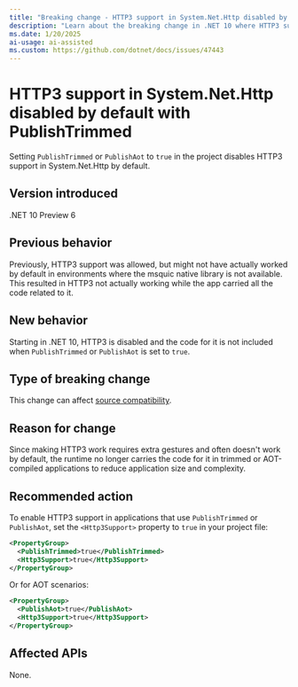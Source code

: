 ```yaml
---
title: "Breaking change - HTTP3 support in System.Net.Http disabled by default with PublishTrimmed"
description: "Learn about the breaking change in .NET 10 where HTTP3 support is disabled by default when PublishTrimmed or PublishAot is set to true."
ms.date: 1/20/2025
ai-usage: ai-assisted
ms.custom: https://github.com/dotnet/docs/issues/47443
---
```


# HTTP3 support in System.Net.Http disabled by default with PublishTrimmed

Setting `PublishTrimmed` or `PublishAot` to `true` in the project disables HTTP3 support in System.Net.Http by default.

## Version introduced

.NET 10 Preview 6

## Previous behavior

Previously, HTTP3 support was allowed, but might not have actually worked by default in environments where the msquic native library is not available. This resulted in HTTP3 not actually working while the app carried all the code related to it.

## New behavior

Starting in .NET 10, HTTP3 is disabled and the code for it is not included when `PublishTrimmed` or `PublishAot` is set to `true`.

## Type of breaking change

This change can affect [source compatibility](../../categories.md#source-compatibility).

## Reason for change

Since making HTTP3 work requires extra gestures and often doesn't work by default, the runtime no longer carries the code for it in trimmed or AOT-compiled applications to reduce application size and complexity.

## Recommended action

To enable HTTP3 support in applications that use `PublishTrimmed` or `PublishAot`, set the `<Http3Support>` property to `true` in your project file:

```xml
<PropertyGroup>
  <PublishTrimmed>true</PublishTrimmed>
  <Http3Support>true</Http3Support>
</PropertyGroup>
```

Or for AOT scenarios:

```xml
<PropertyGroup>
  <PublishAot>true</PublishAot>
  <Http3Support>true</Http3Support>
</PropertyGroup>
```

## Affected APIs

None.